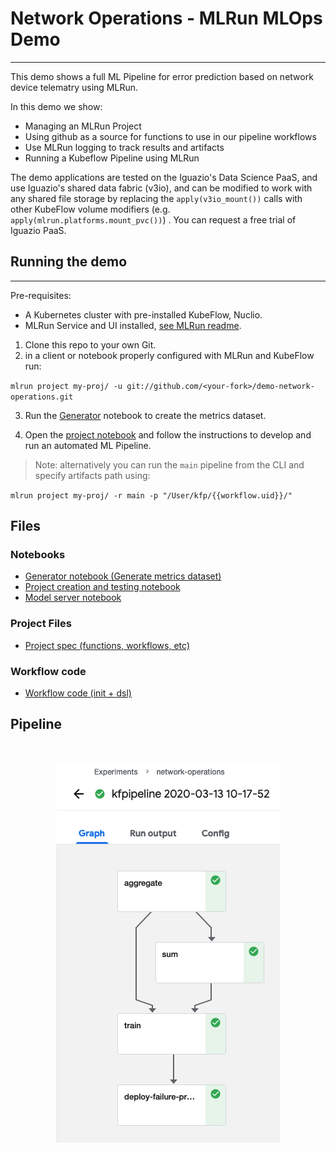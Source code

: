 # Network Operations - MLRun MLOps Demo
---
This demo shows a full ML Pipeline for error prediction based on network device telematry using MLRun.

In this demo we show:
- Managing an MLRun Project
- Using github as a source for functions to use in our pipeline workflows
- Use MLRun logging to track results and artifacts
- Running a Kubeflow Pipeline using MLRun

The demo applications are tested on the Iguazio's Data Science PaaS, and use Iguazio's shared data fabric (v3io), and can be modified to work with any shared file storage by replacing the `apply(v3io_mount())` calls with other KubeFlow volume modifiers (e.g. `apply(mlrun.platforms.mount_pvc())`) . You can request a free trial of Iguazio PaaS.

## Running the demo
---
Pre-requisites:
* A Kubernetes cluster with pre-installed KubeFlow, Nuclio.
* MLRun Service and UI installed, [see MLRun readme](https://github.com/mlrun/mlrun).

1. Clone this repo to your own Git.<br>
2. in a client or notebook properly configured with MLRun and KubeFlow run:

`mlrun project my-proj/ -u git://github.com/<your-fork>/demo-network-operations.git`

3. Run the [Generator](notebooks/generator.ipynb) notebook to create the metrics dataset.

4. Open the [project notebook](project.ipynb) and follow the instructions to develop and run an automated ML Pipeline.

> Note: alternatively you can run the `main` pipeline from the CLI and specify artifacts path using:

`mlrun project my-proj/ -r main -p "/User/kfp/{{workflow.uid}}/"`


## Files
### Notebooks
* [Generator notebook (Generate metrics dataset)](notebooks/generator.ipynb)
* [Project creation and testing notebook](project.ipynb) 
* [Model server notebook](notebooks/model-server.ipynb)

### Project Files
* [Project spec (functions, workflows, etc)](project.yaml)

### Workflow code
* [Workflow code (init + dsl)](src/workflow.py)


## Pipeline

<br><p align="center"><img src="./docs/workflow.png"/></p><br>






